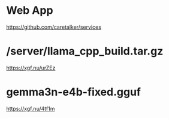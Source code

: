 # Web App
https://github.com/caretalker/services

# /server/llama_cpp_build.tar.gz
https://xgf.nu/urZEz

# gemma3n-e4b-fixed.gguf
https://xgf.nu/4tf1m
